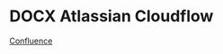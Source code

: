 # DOCX Atlassian Cloudflow
<a href="https://atlassian.net/wiki/spaces/docxcloudflow">Confluence</a>
